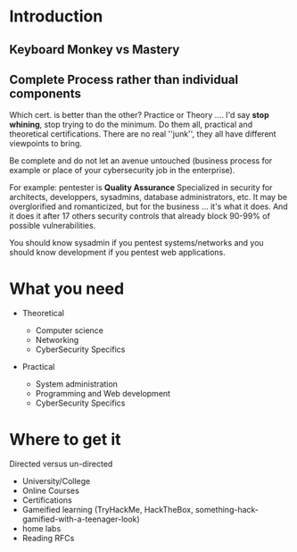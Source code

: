 # Introduction

## Keyboard Monkey vs Mastery

## Complete Process rather than individual components

Which cert. is better than the other? Practice or Theory .... I'd say **stop whining**, stop trying to do the minimum. Do them all, practical and theoretical certifications. There are no real ''junk'', they all have different viewpoints to bring.

Be complete and do not let an avenue untouched (business process for example or place of your cybersecurity job in the enterprise).

For example: pentester is **Quality Assurance** Specialized in security for architects, developpers, sysadmins, database administrators, etc. It may be overglorified and romanticized, but for the business ... it's what it does. And it does it after 17 others security controls that already block 90-99% of possible vulnerabilities.

You should know sysadmin if you pentest systems/networks and you should know development if you pentest web applications.

# What you need

- Theoretical
  - Computer science
  - Networking 
  - CyberSecurity Specifics

- Practical
  - System administration
  - Programming and Web development
  - CyberSecurity Specifics

# Where to get it

Directed versus un-directed

- University/College
- Online Courses
- Certifications
- Gameified learning (TryHackMe, HackTheBox, something-hack-gamified-with-a-teenager-look)
- home labs
- Reading RFCs


